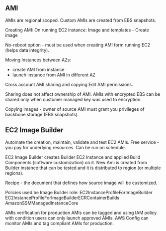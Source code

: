## AMI
AMIs are regional scoped. Custom AMIs are created from EBS snapshots.

Creating AMI:
On running EC2 instance: Image and templates - Create image

No-reboot option - must be used when creating AMI form running EC2 (helps data integrity).

Moving Instances between AZs:
* create AMI from instance
* launch instance from AMI in different AZ

Cross account AMI sharing and copying
Edit AMI permissions.

Sharing does not affect ownership of AMI. AMIs with encrypted EBS can be shared only when customer managed key was used to encryption.

Copying images - owner of source AMI must grant you privileges of backbone storage (EBS snapshots).

## EC2 Image Builder
Automate the creation, maintain, validate and test EC2 AMIs.
Free service - you pay for underlying resources. Can be run on schedule.

EC2 Image Builder creates Builder EC2 Instance and applied Build Components (software customization) on it. New Ami is created from Builder instance that can be tested and it is distributed to region (or multiple regions).

Recipe - the document that defines how source image will be customized.

Policies used be Image Builder role:
EC2InstanceProfileForImageBuilder
EC2InstanceProfileForImageBuilderECRContainerBuilds
AmazonSSMManagedInstanceCore

AMIs verification for production
AMIs can be tagged and using IAM policy with condition users can only launch approved AMIs.
AWS Config can monitor AMIs and tag compliant AMIs for production.